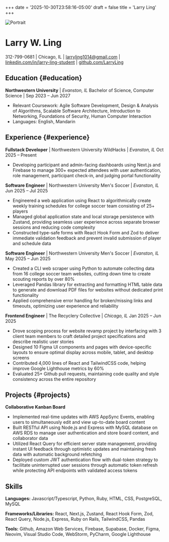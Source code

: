 +++
date = '2025-10-30T23:58:16-05:00'
draft = false 
title = 'Larry Ling'
+++

![Portrait](images/profile.jpeg)

# Larry W. Ling

312-799-0681 | Chicago, IL | larryling1014@gmail.com | [linkedin.com/in/larry-ling-student](https://linkedin.com/in/larry-ling-student) | [github.com/LarryLing](https://github.com/LarryLing)

## Education {#education}

**Northwestern University** | _Evanston, IL_
Bachelor of Science, Computer Science | Sep 2023 – Jun 2027

- Relevant Coursework: Agile Software Development, Design & Analysis of Algorithms, Scalable Software Architecture, Introduction to Networking, Foundations of Security, Human Computer Interaction
- Languages: English, Mandarin

## Experience {#experience}

**Fullstack Developer** | Northwestern University WildHacks | _Evanston, IL_
Oct 2025 – Present

- Developing participant and admin-facing dashboards using Next.js and Firebase to manage 300+ expected attendees with user authentication, role management, participant check-in, and judging portal functionality

**Software Engineer** | Northwestern University Men's Soccer | _Evanston, IL_
Jun 2025 – Jul 2025

- Engineered a web application using React to algorithmically create weekly training schedules for college soccer team consisting of 25+ players
- Managed global application state and local storage persistence with Zustand, providing seamless user experience across separate browser sessions and reducing code complexity
- Constructed type-safe forms with React Hook Form and Zod to deliver immediate validation feedback and prevent invalid submission of player and schedule data

**Software Engineer** | Northwestern University Men's Soccer | _Evanston, IL_
May 2025 – Jun 2025

- Created a CLI web scraper using Python to automate collecting data from 16 college soccer team websites, cutting down time to create scouting reports by over 80%
- Leveraged Pandas library for extracting and formatting HTML table data to generate and download PDF files for websites without dedicated print functionality
- Applied comprehensive error handling for broken/missing links and timeouts, optimizing user experience and reliability

**Frontend Engineer** | The Recyclery Collective | _Chicago, IL_
Jan 2025 – Jun 2025

- Drove scoping process for website revamp project by interfacing with 3 client team members to craft detailed project specifications and describe realistic user stories
- Designed 10 Figma UI components and pages with device-specific layouts to ensure optimal display across mobile, tablet, and desktop screens
- Contributed 4,000 lines of React and TailwindCSS code, helping improve Google Lighthouse metrics by 60%
- Evaluated 25+ Github pull requests, maintaining code quality and style consistency across the entire repository

## Projects {#projects}

**Collaborative Kanban Board**

- Implemented real-time updates with AWS AppSync Events, enabling users to simultaneously edit and view up-to-date board content
- Built RESTful API using Node.js and Express with MySQL database on AWS RDS to manage user authentication and store board content, and collaborator data
- Utilized React Query for efficient server state management, providing instant UI feedback through optimistic updates and maintaining fresh data with automatic background refetching
- Deployed custom JWT authentication flow with dual-token strategy to facilitate uninterrupted user sessions through automatic token refresh while protecting API endpoints with validated access tokens

## Skills

**Languages:** Javascript/Typescript, Python, Ruby, HTML, CSS, PostgreSQL, MySQL

**Frameworks/Libraries:** React, Next.js, Zustand, React Hook Form, Zod, React Query, Node.js, Express, Ruby on Rails, TailwindCSS, Pandas

**Tools:** Github, Amazon Web Services, Firebase, Supabase, Docker, Figma, Neovim, Visual Studio Code, WebStorm, PyCharm, Google Lighthouse
